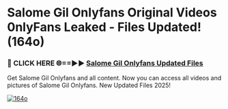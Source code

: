# Salome Gil Onlyfans Original Videos 0nlyFans Leaked - Files Updated! (164o)

<h3>🔴 CLICK HERE 🌐==►► <a href="https://tinyurl.com/3hn5wdd3" rel="nofollow">Salome Gil Onlyfans Updated Files</a></h3>

Get Salome Gil Onlyfans and all content. Now you can access all videos and pictures of Salome Gil Onlyfans. New Updated Files 2025!

[![164o](https://i.imgur.com/4HnBqBT.gif)](https://tinyurl.com/3hn5wdd3)
